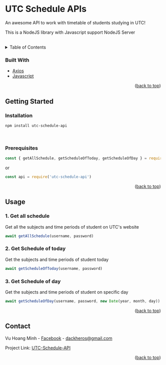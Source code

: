 <div id="top"></div>
<br />

# UTC Schedule APIs
An awesome API to work with timetable of students studying in UTC!

This is a NodeJS library with Javascript support NodeJS Server

<br />

<!-- TABLE OF CONTENTS -->
<details>
  <summary>Table of Contents</summary>
  <ol>
    <li>
      <a href="#built-with">Built With</a>
    </li>
    <li>
      <a href="#getting-started">Getting Started</a>
      <ul>
        <li><a href="#installation">Installation</a></li>
        <li><a href="#prerequisites">Prerequisites</a></li>
      </ul>
    </li>
    <li><a href="#usage">Usage</a></li>
    <li><a href="#contact">Contact</a></li>
  </ol>
</details>



<!-- ABOUT THE PROJECT -->
### Built With

* [Axios](https://www.npmjs.com/package/axios)
* [Javascript](https://www.javascript.com/)

<p align="right">(<a href="#top">back to top</a>)</p>



<!-- GETTING STARTED -->
## Getting Started

### Installation

```sh
npm install utc-schedule-api
```

</br>

### Prerequisites

```javascript
const { getAllSchedule, getScheduleOfToday, getScheduleOfDay } = require('utc-schedule-api')
```

or

```javascript
const api = require('utc-schedule-api')
```


<p align="right">(<a href="#top">back to top</a>)</p>



<!-- USAGE EXAMPLES -->
## Usage

### 1. Get all schedule

Get all the subjects and time periods of student on UTC's website 

```javascript
await getAllSchedule(username, password)
```



### 2. Get Schedule of today

Get the subjects and time periods of student today

```javascript
await getScheduleOfToday(username, password)
```


### 3. Get Schedule of day

Get the subjects and time periods of student on specific day

```javascript
await getScheduleOfDay(username, password, new Date(year, month, day))
```

<p align="right">(<a href="#top">back to top</a>)</p>



<!-- CONTACT -->
## Contact

Vu Hoang Minh - [Facebook](https://www.facebook.com/swag.lauch) - dackheros@gmail.com

Project Link: [UTC-Schedule-API](https://github.com/hminh2027/UTC-Schedule-API-Package)

<p align="right">(<a href="#top">back to top</a>)</p>